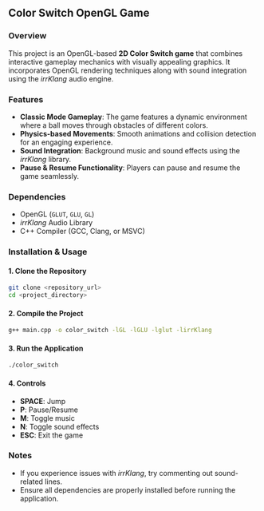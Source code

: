 ## Color Switch OpenGL Game

### Overview
This project is an OpenGL-based **2D Color Switch game** that combines interactive gameplay mechanics with visually appealing graphics. It incorporates OpenGL rendering techniques along with sound integration using the *irrKlang* audio engine.

### Features
- **Classic Mode Gameplay**: The game features a dynamic environment where a ball moves through obstacles of different colors.
- **Physics-based Movements**: Smooth animations and collision detection for an engaging experience.
- **Sound Integration**: Background music and sound effects using the *irrKlang* library.
- **Pause & Resume Functionality**: Players can pause and resume the game seamlessly.

### Dependencies
- OpenGL (`GLUT`, `GLU`, `GL`)
- *irrKlang* Audio Library
- C++ Compiler (GCC, Clang, or MSVC)

### Installation & Usage
#### 1. Clone the Repository
```bash
git clone <repository_url>
cd <project_directory>
```

#### 2. Compile the Project
```bash
g++ main.cpp -o color_switch -lGL -lGLU -lglut -lirrKlang
```

#### 3. Run the Application
```bash
./color_switch
```

#### 4. Controls
- **SPACE**: Jump
- **P**: Pause/Resume
- **M**: Toggle music
- **N**: Toggle sound effects
- **ESC**: Exit the game

### Notes
- If you experience issues with *irrKlang*, try commenting out sound-related lines.
- Ensure all dependencies are properly installed before running the application.

